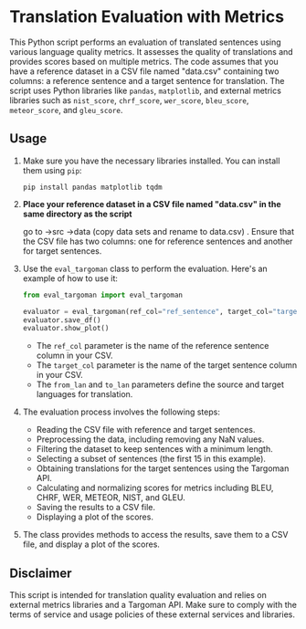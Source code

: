 # Translation Evaluation with Metrics

This Python script performs an evaluation of translated sentences using various language quality metrics. It assesses the quality of translations and provides scores based on multiple metrics. The code assumes that you have a reference dataset in a CSV file named "data.csv" containing two columns: a reference sentence and a target sentence for translation. The script uses Python libraries like `pandas`, `matplotlib`, and external metrics libraries such as `nist_score`, `chrf_score`, `wer_score`, `bleu_score`, `meteor_score`, and `gleu_score`.

## Usage

1. Make sure you have the necessary libraries installed. You can install them using `pip`:

   ```
   pip install pandas matplotlib tqdm
   ```

2. **Place your reference dataset in a CSV file named "data.csv" in the same directory as the script**

    go to ->src ->data (copy data sets and rename to data.csv)
   . Ensure that the CSV file has two columns: one for reference sentences and another for target sentences.

4. Use the `eval_targoman` class to perform the evaluation. Here's an example of how to use it:

   ```python
   from eval_targoman import eval_targoman

   evaluator = eval_targoman(ref_col="ref_sentence", target_col="target_sentence", from_lan="fa", to_lan="en")
   evaluator.save_df()
   evaluator.show_plot()
   ```

   - The `ref_col` parameter is the name of the reference sentence column in your CSV.
   - The `target_col` parameter is the name of the target sentence column in your CSV.
   - The `from_lan` and `to_lan` parameters define the source and target languages for translation.

5. The evaluation process involves the following steps:
   - Reading the CSV file with reference and target sentences.
   - Preprocessing the data, including removing any NaN values.
   - Filtering the dataset to keep sentences with a minimum length.
   - Selecting a subset of sentences (the first 15 in this example).
   - Obtaining translations for the target sentences using the Targoman API.
   - Calculating and normalizing scores for metrics including BLEU, CHRF, WER, METEOR, NIST, and GLEU.
   - Saving the results to a CSV file.
   - Displaying a plot of the scores.

6. The class provides methods to access the results, save them to a CSV file, and display a plot of the scores.

## Disclaimer

This script is intended for translation quality evaluation and relies on external metrics libraries and a Targoman API. Make sure to comply with the terms of service and usage policies of these external services and libraries.
